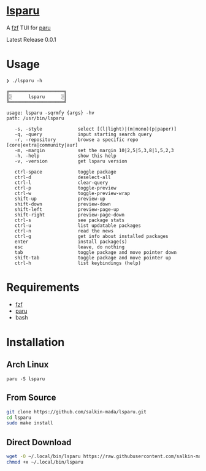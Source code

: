 # [lsparu](https://github.com/salkin-mada/lsparu)

A [fzf](https://github.com/junegunn/fzf) TUI for [paru](https://github.com/Morganamilo/paru)

Latest Release 0.0.1

# Usage

```text
❯ ./lsparu -h

╔════════════════════╗
║░      lsparu      ░║
╚════════════════════╝

usage: lsparu -sqrmfy {args} -hv
path: /usr/bin/lsparu

   -s, -style             select [(l|light)|(m|mono)(p|paper)]
   -q, -query             input starting search query
   -r, -repository        browse a specific repo [core|extra|community|aur]
   -m, -margin            set the margin 10|2,5|5,3,8|1,5,2,3
   -h, -help              show this help
   -v, -version           get lsparu version

   ctrl-space             toggle package
   ctrl-d                 deselect-all
   ctrl-l                 clear-query
   ctrl-p                 toggle-preview
   ctrl-w                 toggle-preview-wrap
   shift-up               preview-up
   shift-down             preview-down
   shift-left             preview-page-up
   shift-right            preview-page-down
   ctrl-s                 see package stats
   ctrl-u                 list updatable packages
   ctrl-n                 read the news
   ctrl-g                 get info about installed packages
   enter                  install package(s)
   esc                    leave, do nothing
   tab                    toggle package and move pointer down
   shift-tab              toggle package and move pointer up
   ctrl-h                 list keybindings (help)
```

# Requirements

- [fzf](https://github.com/junegunn/fzf)
- [paru](https://github.com/morganamilo/paru)
- bash

# Installation

## Arch Linux

```
paru -S lsparu
```

## From Source

```sh
git clone https://github.com/salkin-mada/lsparu.git
cd lsparu
sudo make install
```

## Direct Download

```sh
wget -O ~/.local/bin/lsparu https://raw.githubusercontent.com/salkin-mada/lsparu/main/lsparu
chmod +x ~/.local/bin/lsparu
```
